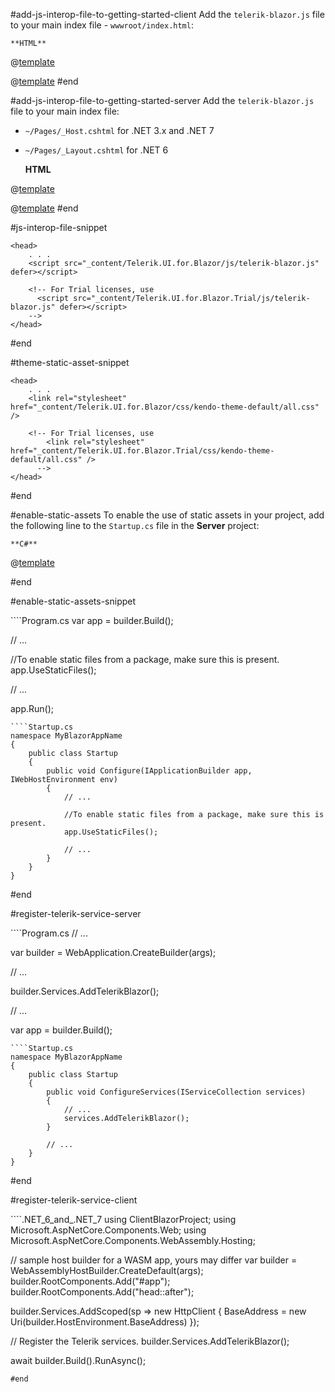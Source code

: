 #add-js-interop-file-to-getting-started-client
 Add the `telerik-blazor.js` file to your main index file - `wwwroot/index.html`:

    **HTML**
    
@[template](/_contentTemplates/common/js-interop-file.md#js-interop-file-snippet)

@[template](/_contentTemplates/common/js-interop-file.md#enable-static-assets)
#end

#add-js-interop-file-to-getting-started-server
 Add the `telerik-blazor.js` file to your main index file:
 
 * `~/Pages/_Host.cshtml` for .NET 3.x and .NET 7
 * `~/Pages/_Layout.cshtml` for .NET 6

    **HTML**

@[template](/_contentTemplates/common/js-interop-file.md#js-interop-file-snippet)

@[template](/_contentTemplates/common/js-interop-file.md#enable-static-assets)
#end

#js-interop-file-snippet
````
<head>
    . . .
    <script src="_content/Telerik.UI.for.Blazor/js/telerik-blazor.js" defer></script>

    <!-- For Trial licenses, use
      <script src="_content/Telerik.UI.for.Blazor.Trial/js/telerik-blazor.js" defer></script>
    -->
</head>
````
#end

#theme-static-asset-snippet
````
<head>
    . . .
    <link rel="stylesheet" href="_content/Telerik.UI.for.Blazor/css/kendo-theme-default/all.css" />

    <!-- For Trial licenses, use
        <link rel="stylesheet" href="_content/Telerik.UI.for.Blazor.Trial/css/kendo-theme-default/all.css" />
      -->
</head>
````
#end

#enable-static-assets
    To enable the use of static assets in your project, add the following line to the `Startup.cs` file in the **Server** project:


    **C#**
    
@[template](/_contentTemplates/common/js-interop-file.md#enable-static-assets-snippet)

#end

#enable-static-assets-snippet
<div class="skip-repl"></div>
````Program.cs
var app = builder.Build();

// ...

//To enable static files from a package, make sure this is present.
app.UseStaticFiles();

// ...

app.Run();
````
````Startup.cs
namespace MyBlazorAppName
{
    public class Startup
    {
        public void Configure(IApplicationBuilder app, IWebHostEnvironment env)
        {
            // ...

            //To enable static files from a package, make sure this is present.
            app.UseStaticFiles();

            // ...
        }
    }
}
````
#end

#register-telerik-service-server
<div class="skip-repl"></div>
````Program.cs
// ...

var builder = WebApplication.CreateBuilder(args);

// ...

builder.Services.AddTelerikBlazor();

// ...

var app = builder.Build();
````
````Startup.cs
namespace MyBlazorAppName
{
    public class Startup
    {
        public void ConfigureServices(IServiceCollection services)
        {
            // ...
            services.AddTelerikBlazor();
        }

        // ...
    }
}
````
#end

#register-telerik-service-client
<div class="skip-repl"></div>
````.NET_6_and_.NET_7
using ClientBlazorProject;
using Microsoft.AspNetCore.Components.Web;
using Microsoft.AspNetCore.Components.WebAssembly.Hosting;

// sample host builder for a WASM app, yours may differ
var builder = WebAssemblyHostBuilder.CreateDefault(args);
builder.RootComponents.Add<App>("#app");
builder.RootComponents.Add<HeadOutlet>("head::after");

builder.Services.AddScoped(sp => new HttpClient { BaseAddress = new Uri(builder.HostEnvironment.BaseAddress) });

// Register the Telerik services.
builder.Services.AddTelerikBlazor();

await builder.Build().RunAsync();
````
#end